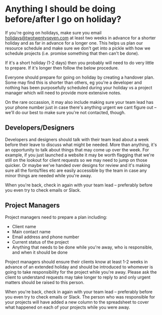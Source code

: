 # Anything I should be doing before/after I go on holiday?

If you're going on holidays, make sure you email holidays@twotwentyseven.com at least two weeks in advance for a shorter holiday and as far in advance for a longer one. This helps us plan our resource schedule and make sure we don't get into a pickle with how we schedule projects (i.e. promise something that then can't be done). 

If it's a short holiday (1-2 days) then you probably will need to do very little to prepare. If it's longer then follow the below procedure. 

Everyone should prepare for going on holiday by creating a handover plan. Some may find this is shorter than others, eg you're a developer and nothing has been purposefully scheduled during your holiday vs a project manager which will need to provide more extensive notes.

On the rare occassion, it may also include making sure your team lead has your phone number just in case there's anything urgent we cant figure out – we'll do our best to make sure you're not contacted, though. 

## Developers/Designers

Developers and designers should talk with their team lead about a week before their leave to discuss what might be needed. More than anything, it's an opportunity to talk about things that may come up over the week. For example, if you just launched a website it may be worth flagging that we're still on the lookout for client requests so we may need to jump on those quicker. Or maybe we've handed over designs for review and it's making sure all the fonts/files etc are easily accessible by the team in case any minor things are needed while you're away. 

When you're back, check in again with your team lead – preferably before you even try to check emails or Slack. 

## Project Managers

Project managers need to prepare a plan including:
- Client name
- Main contact name
- Email address and phone number
- Current status of the project
- Anything that needs to be done while you're away, who is responsible, and when it should be done

Project managers should ensure their clients know at least 1-2 weeks in advance of an extended holiday and should be introduced to whomever is going to take responsibility for the project while you're away. Please ask the client to understand requests may take longer to reply to and only urgent matters should be raised to this person. 

When you're back, check in again with your team lead – preferably before you even try to check emails or Slack. The person who was responsible for your projects will have added a new column to the spreadsheet to cover what happened on each of your projects while you were away. 

